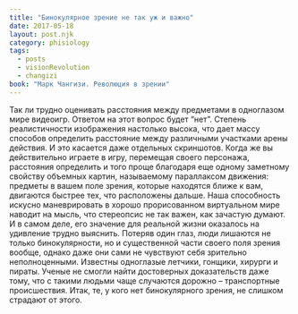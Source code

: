 ```yaml
---
title: "Бинокулярное зрение не так уж и важно"
date: 2017-05-18
layout: post.njk
category: phisiology
tags:
  - posts
  - visionRevolution
  - changizi
book: "Марк Чангизи. Революция в зрении"
---
```


Так ли трудно оценивать расстояния между предметами в одноглазом мире видеоигр. Ответом на этот вопрос будет “нет”. Степень реалистичности изображения настолько высока, что дает массу способов определить расстояние между различными участками арены действия. И это касается даже отдельных скриншотов. Когда же вы действительно играете в игру, перемещая своего персонажа, расстояния определить и того проще благодаря еще одному заметному свойству объемных картин, называемому параллаксом движения: предметы в вашем поле зрения, которые находятся ближе к вам, двигаются быстрее тех, что расположены дальше. Наша способность искусно маневрировать в хорошо прорисованном виртуальном мире наводит на мысль, что стереопсис не так важен, как зачастую думают. И в самом деле, его значение для реальной жизни оказалось на удивление трудно выяснить. Потеряв один глаз, люди лишаются не только бинокулярности, но и существенной части своего поля зрения вообще, однако даже они сами не чувствуют себя зрительно неполноценными. Известны одноглазые летчики, гонщики, хирурги и пираты. Ученые не смогли найти достоверных доказательств даже тому, что с такими людьми чаще случаются дорожно – транспортные происшествия. Итак, те, у кого нет бинокулярного зрения, не слишком страдают от этого.
